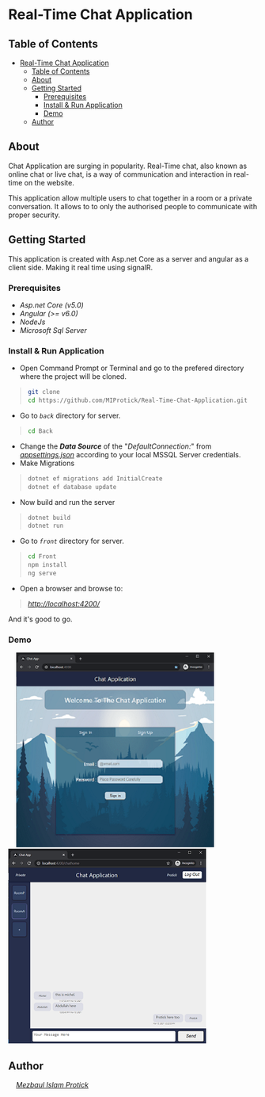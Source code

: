 # Real-Time  Chat Application

## Table of Contents

- [Real-Time  Chat Application](#real-time--chat-application)
  - [Table of Contents](#table-of-contents)
  - [About <a name = "about"></a>](#about-)
  - [Getting Started <a name = "getting_started"></a>](#getting-started-)
    - [Prerequisites <a name = "prerequisites"></a>](#prerequisites-)
    - [Install & Run Application <a name = "installation"></a>](#install--run-application-)
    - [Demo <a name=demo></a>](#demo-)
  - [Author <a name = "author"></a>](#author-)

## About <a name = "about"></a>

Chat Application are surging in popularity. Real-Time chat, also known as online chat or live chat, is a way of communication and interaction in real-time on the website.

This application allow multiple users to chat together in a room or a private conversation. It allows to to only the authorised people to communicate with proper security.

## Getting Started <a name = "getting_started"></a>

This application is created with Asp.net Core as a server and angular as a client side. Making it real time using signalR.

### Prerequisites <a name = "prerequisites"></a>
* *Asp.net Core (v5.0)*
* *Angular (>= v6.0)*
* *NodeJs*
* *Microsoft Sql Server* 

### Install & Run Application <a name = "installation"></a>

* Open Command Prompt or Terminal and go to the prefered directory where the project will be cloned.
>```sh
>git clone 
>cd https://github.com/MIProtick/Real-Time-Chat-Application.git
>```
* Go to *`back`* directory for server.
>```sh
>cd Back
>```
* Change the ***Data Source*** of the "*DefaultConnection:*" from [*appsettings.json*](Back/appsettings.json) according to your local MSSQL Server credentials.
* Make Migrations
>```sh
> dotnet ef migrations add InitialCreate
> dotnet ef database update
>```
* Now build and run the server
>```sh
> dotnet build
> dotnet run
>```
* Go to *`front`* directory for server.
>```sh
> cd Front
> npm install
> ng serve
>```
* Open a browser and browse to:
> [*http://localhost:4200/*](http://localhost:4200/)

And it's good to go.

### Demo <a name=demo></a>
&nbsp;&nbsp;&nbsp;&nbsp;![](_DemoImg\demo1.png) &nbsp;&nbsp; ![](_DemoImg\demo2.png)

## Author <a name = "author"></a>
&nbsp;&nbsp;&nbsp;  [*Mezbaul Islam Protick*](https://github.com/MIProtick)
